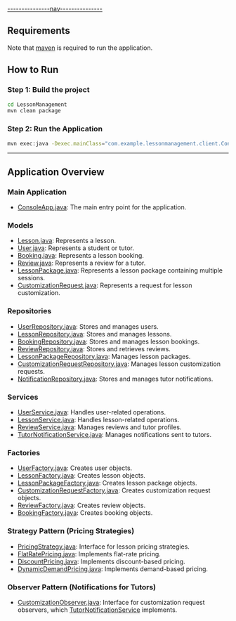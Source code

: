 [---------------nav---------------](/docs/nav.md)

## Requirements

Note that [maven](https://maven.apache.org/install.html) is required to run the application.

## How to Run

### Step 1: Build the project

```bash
cd LessonManagement
mvn clean package
```

### Step 2: Run the Application

```bash
mvn exec:java -Dexec.mainClass="com.example.lessonmanagement.client.ConsoleApp"
```

---

## Application Overview

### **Main Application**

- [ConsoleApp.java](LessonManagement/src/main/java/com/example/lessonmanagement/client/ConsoleApp.java): The main entry point for the application.

### **Models**

- [Lesson.java](LessonManagement/src/main/java/com/example/lessonmanagement/model/Lesson.java): Represents a lesson.
- [User.java](LessonManagement/src/main/java/com/example/lessonmanagement/model/User.java): Represents a student or tutor.
- [Booking.java](LessonManagement/src/main/java/com/example/lessonmanagement/model/Booking.java): Represents a lesson booking.
- [Review.java](LessonManagement/src/main/java/com/example/lessonmanagement/model/Review.java): Represents a review for a tutor.
- [LessonPackage.java](LessonManagement/src/main/java/com/example/lessonmanagement/model/LessonPackage.java): Represents a lesson package containing multiple sessions.
- [CustomizationRequest.java](LessonManagement/src/main/java/com/example/lessonmanagement/model/CustomizationRequest.java): Represents a request for lesson customization.

### **Repositories**

- [UserRepository.java](LessonManagement/src/main/java/com/example/lessonmanagement/repository/UserRepository.java): Stores and manages users.
- [LessonRepository.java](LessonManagement/src/main/java/com/example/lessonmanagement/repository/LessonRepository.java): Stores and manages lessons.
- [BookingRepository.java](LessonManagement/src/main/java/com/example/lessonmanagement/repository/BookingRepository.java): Stores and manages lesson bookings.
- [ReviewRepository.java](LessonManagement/src/main/java/com/example/lessonmanagement/repository/ReviewRepository.java): Stores and retrieves reviews.
- [LessonPackageRepository.java](LessonManagement/src/main/java/com/example/lessonmanagement/repository/LessonPackageRepository.java): Manages lesson packages.
- [CustomizationRequestRepository.java](LessonManagement/src/main/java/com/example/lessonmanagement/repository/CustomizationRequestRepository.java): Manages lesson customization requests.
- [NotificationRepository.java](LessonManagement/src/main/java/com/example/lessonmanagement/repository/NotificationRepository.java): Stores and manages tutor notifications.

### **Services**

- [UserService.java](LessonManagement/src/main/java/com/example/lessonmanagement/service/UserService.java): Handles user-related operations.
- [LessonService.java](LessonManagement/src/main/java/com/example/lessonmanagement/service/LessonService.java): Handles lesson-related operations.
- [ReviewService.java](LessonManagement/src/main/java/com/example/lessonmanagement/service/ReviewService.java): Manages reviews and tutor profiles.
- [TutorNotificationService.java](LessonManagement/src/main/java/com/example/lessonmanagement/observer/TutorNotificationService.java): Manages notifications sent to tutors.

### **Factories**

- [UserFactory.java](LessonManagement/src/main/java/com/example/lessonmanagement/factory/UserFactory.java): Creates user objects.
- [LessonFactory.java](LessonManagement/src/main/java/com/example/lessonmanagement/factory/LessonFactory.java): Creates lesson objects.
- [LessonPackageFactory.java](LessonManagement/src/main/java/com/example/lessonmanagement/factory/LessonPackageFactory.java): Creates lesson package objects.
- [CustomizationRequestFactory.java](LessonManagement/src/main/java/com/example/lessonmanagement/factory/CustomizationRequestFactory.java): Creates customization request objects.
- [ReviewFactory.java](LessonManagement/src/main/java/com/example/lessonmanagement/factory/ReviewFactory.java): Creates review objects.
- [BookingFactory.java](LessonManagement/src/main/java/com/example/lessonmanagement/factory/BookingFactory.java): Creates booking objects.

### **Strategy Pattern (Pricing Strategies)**

- [PricingStrategy.java](LessonManagement/src/main/java/com/example/lessonmanagement/strategy/PricingStrategy.java): Interface for lesson pricing strategies.
- [FlatRatePricing.java](LessonManagement/src/main/java/com/example/lessonmanagement/strategy/FlatRatePricing.java): Implements flat-rate pricing.
- [DiscountPricing.java](LessonManagement/src/main/java/com/example/lessonmanagement/strategy/DiscountPricing.java): Implements discount-based pricing.
- [DynamicDemandPricing.java](LessonManagement/src/main/java/com/example/lessonmanagement/strategy/DynamicDemandPricing.java): Implements demand-based pricing.

### **Observer Pattern (Notifications for Tutors)**

- [CustomizationObserver.java](LessonManagement/src/main/java/com/example/lessonmanagement/observer/CustomizationObserver.java): Interface for customization request observers, which [TutorNotificationService](LessonManagement/src/main/java/com/example/lessonmanagement/observer/TutorNotificationService.java) implements.
